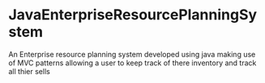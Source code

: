 # JavaEnterpriseResourcePlanningSystem
An Enterprise resource planning system developed using java making use of MVC patterns allowing a user to keep track of there inventory and track all thier sells

